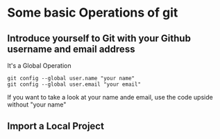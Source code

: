 Some basic Operations of git
===

Introduce yourself to Git with your Github username and email address
---
It's a Global Operation

	git config --global user.name "your name" 
	git config --global user.email "your email"

If you want to take a look at your name ande email, use the code upside without "your name"

Import a Local Project 
---

